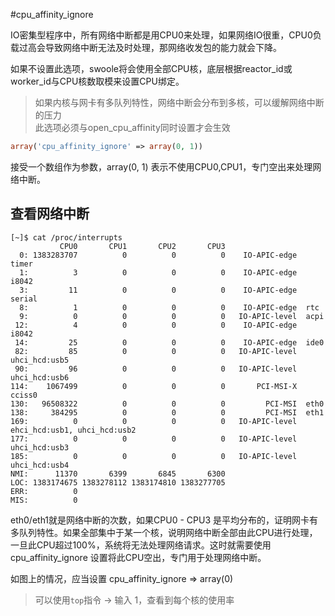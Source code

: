 #cpu_affinity_ignore

IO密集型程序中，所有网络中断都是用CPU0来处理，如果网络IO很重，CPU0负载过高会导致网络中断无法及时处理，那网络收发包的能力就会下降。

如果不设置此选项，swoole将会使用全部CPU核，底层根据reactor_id或worker_id与CPU核数取模来设置CPU绑定。

> 如果内核与网卡有多队列特性，网络中断会分布到多核，可以缓解网络中断的压力  
> 此选项必须与open_cpu_affinity同时设置才会生效  

```php
array('cpu_affinity_ignore' => array(0, 1))
```

接受一个数组作为参数，array(0, 1) 表示不使用CPU0,CPU1，专门空出来处理网络中断。

查看网络中断
----
```shell
[~]$ cat /proc/interrupts 
           CPU0       CPU1       CPU2       CPU3       
  0: 1383283707          0          0          0    IO-APIC-edge  timer
  1:          3          0          0          0    IO-APIC-edge  i8042
  3:         11          0          0          0    IO-APIC-edge  serial
  8:          1          0          0          0    IO-APIC-edge  rtc
  9:          0          0          0          0   IO-APIC-level  acpi
 12:          4          0          0          0    IO-APIC-edge  i8042
 14:         25          0          0          0    IO-APIC-edge  ide0
 82:         85          0          0          0   IO-APIC-level  uhci_hcd:usb5
 90:         96          0          0          0   IO-APIC-level  uhci_hcd:usb6
114:    1067499          0          0          0       PCI-MSI-X  cciss0
130:   96508322          0          0          0         PCI-MSI  eth0
138:     384295          0          0          0         PCI-MSI  eth1
169:          0          0          0          0   IO-APIC-level  ehci_hcd:usb1, uhci_hcd:usb2
177:          0          0          0          0   IO-APIC-level  uhci_hcd:usb3
185:          0          0          0          0   IO-APIC-level  uhci_hcd:usb4
NMI:      11370       6399       6845       6300 
LOC: 1383174675 1383278112 1383174810 1383277705 
ERR:          0
MIS:          0
```

eth0/eth1就是网络中断的次数，如果CPU0 - CPU3 是平均分布的，证明网卡有多队列特性。如果全部集中于某一个核，说明网络中断全部由此CPU进行处理，一旦此CPU超过100%，系统将无法处理网络请求。这时就需要使用 cpu_affinity_ignore 设置将此CPU空出，专门用于处理网络中断。

如图上的情况，应当设置 cpu_affinity_ignore => array(0)

> 可以使用`top`指令 -> 输入 1，查看到每个核的使用率  
